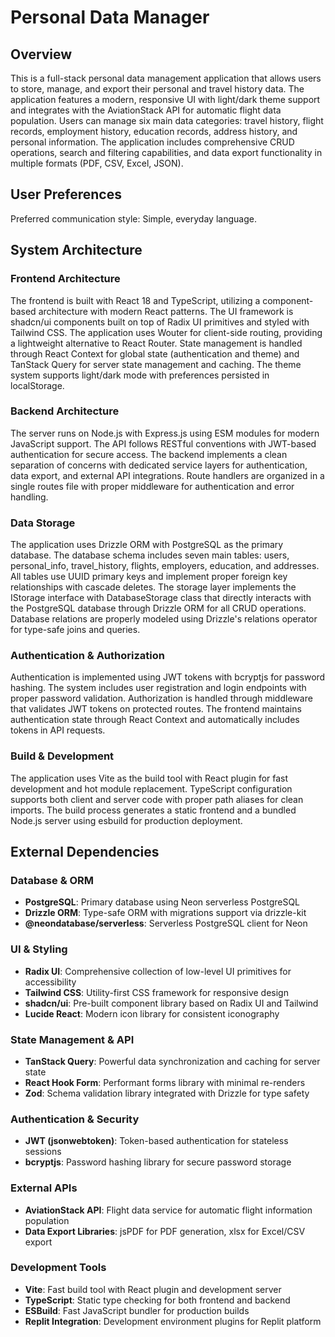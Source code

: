 # Personal Data Manager

## Overview

This is a full-stack personal data management application that allows users to store, manage, and export their personal and travel history data. The application features a modern, responsive UI with light/dark theme support and integrates with the AviationStack API for automatic flight data population. Users can manage six main data categories: travel history, flight records, employment history, education records, address history, and personal information. The application includes comprehensive CRUD operations, search and filtering capabilities, and data export functionality in multiple formats (PDF, CSV, Excel, JSON).

## User Preferences

Preferred communication style: Simple, everyday language.

## System Architecture

### Frontend Architecture
The frontend is built with React 18 and TypeScript, utilizing a component-based architecture with modern React patterns. The UI framework is shadcn/ui components built on top of Radix UI primitives and styled with Tailwind CSS. The application uses Wouter for client-side routing, providing a lightweight alternative to React Router. State management is handled through React Context for global state (authentication and theme) and TanStack Query for server state management and caching. The theme system supports light/dark mode with preferences persisted in localStorage.

### Backend Architecture
The server runs on Node.js with Express.js using ESM modules for modern JavaScript support. The API follows RESTful conventions with JWT-based authentication for secure access. The backend implements a clean separation of concerns with dedicated service layers for authentication, data export, and external API integrations. Route handlers are organized in a single routes file with proper middleware for authentication and error handling.

### Data Storage
The application uses Drizzle ORM with PostgreSQL as the primary database. The database schema includes seven main tables: users, personal_info, travel_history, flights, employers, education, and addresses. All tables use UUID primary keys and implement proper foreign key relationships with cascade deletes. The storage layer implements the IStorage interface with DatabaseStorage class that directly interacts with the PostgreSQL database through Drizzle ORM for all CRUD operations. Database relations are properly modeled using Drizzle's relations operator for type-safe joins and queries.

### Authentication & Authorization
Authentication is implemented using JWT tokens with bcryptjs for password hashing. The system includes user registration and login endpoints with proper password validation. Authorization is handled through middleware that validates JWT tokens on protected routes. The frontend maintains authentication state through React Context and automatically includes tokens in API requests.

### Build & Development
The application uses Vite as the build tool with React plugin for fast development and hot module replacement. TypeScript configuration supports both client and server code with proper path aliases for clean imports. The build process generates a static frontend and a bundled Node.js server using esbuild for production deployment.

## External Dependencies

### Database & ORM
- **PostgreSQL**: Primary database using Neon serverless PostgreSQL
- **Drizzle ORM**: Type-safe ORM with migrations support via drizzle-kit
- **@neondatabase/serverless**: Serverless PostgreSQL client for Neon

### UI & Styling
- **Radix UI**: Comprehensive collection of low-level UI primitives for accessibility
- **Tailwind CSS**: Utility-first CSS framework for responsive design
- **shadcn/ui**: Pre-built component library based on Radix UI and Tailwind
- **Lucide React**: Modern icon library for consistent iconography

### State Management & API
- **TanStack Query**: Powerful data synchronization and caching for server state
- **React Hook Form**: Performant forms library with minimal re-renders
- **Zod**: Schema validation library integrated with Drizzle for type safety

### Authentication & Security
- **JWT (jsonwebtoken)**: Token-based authentication for stateless sessions
- **bcryptjs**: Password hashing library for secure password storage

### External APIs
- **AviationStack API**: Flight data service for automatic flight information population
- **Data Export Libraries**: jsPDF for PDF generation, xlsx for Excel/CSV export

### Development Tools
- **Vite**: Fast build tool with React plugin and development server
- **TypeScript**: Static type checking for both frontend and backend
- **ESBuild**: Fast JavaScript bundler for production builds
- **Replit Integration**: Development environment plugins for Replit platform